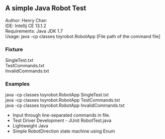 ## A simple Java Robot Test

Author: Henry Chan   
IDE: Intellij CE 13.1.2  
Requirements: Java JDK 1.7  
Usage: java -cp classes toyrobot.RobotApp [File path of the command file]  

### Fixture
SingleTest.txt  
TestCommands.txt  
InvalidCommands.txt  

### Examples
java -cp classes toyrobot.RobotApp SingleTest.txt  
java -cp classes toyrobot.RobotApp TestCommands.txt  
java -cp classes toyrobot.RobotApp InvalidCommands.txt  


- Input through line-separated commands in file.
- Test Driver Development - JUnit RobotTest.java
- Lightweight Java
- Simple RobotDirection state machine using Enum
